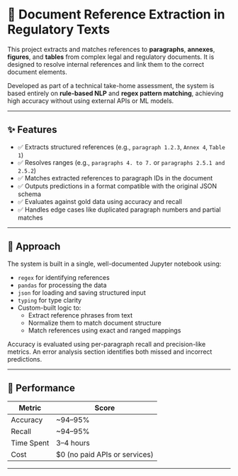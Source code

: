 # 📄 Document Reference Extraction in Regulatory Texts

This project extracts and matches references to **paragraphs**, **annexes**, **figures**, and **tables** from complex legal and regulatory documents. It is designed to resolve internal references and link them to the correct document elements.

Developed as part of a technical take-home assessment, the system is based entirely on **rule-based NLP** and **regex pattern matching**, achieving high accuracy without using external APIs or ML models.

---

## ✨ Features

- ✅ Extracts structured references (e.g., `paragraph 1.2.3`, `Annex 4`, `Table 1`)
- ✅ Resolves ranges (e.g., `paragraphs 4. to 7.` or `paragraphs 2.5.1 and 2.5.2`)
- ✅ Matches extracted references to paragraph IDs in the document
- ✅ Outputs predictions in a format compatible with the original JSON schema
- ✅ Evaluates against gold data using accuracy and recall
- ✅ Handles edge cases like duplicated paragraph numbers and partial matches

---

## 🧠 Approach

The system is built in a single, well-documented Jupyter notebook using:

- `regex` for identifying references
- `pandas` for processing the data
- `json` for loading and saving structured input
- `typing` for type clarity
- Custom-built logic to:
  - Extract reference phrases from text
  - Normalize them to match document structure
  - Match references using exact and ranged mappings

Accuracy is evaluated using per-paragraph recall and precision-like metrics. An error analysis section identifies both missed and incorrect predictions.

---

## 🧪 Performance

| Metric      | Score     |
|-------------|-----------|
| Accuracy    | ~94–95%   |
| Recall      | ~94–95%   |
| Time Spent  | 3–4 hours |
| Cost        | $0 (no paid APIs or services) |

---